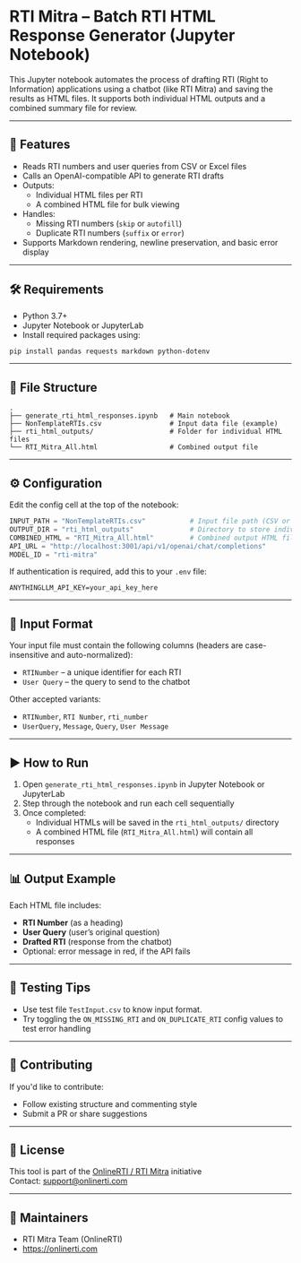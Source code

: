 # RTI Mitra – Batch RTI HTML Response Generator (Jupyter Notebook)

This Jupyter notebook automates the process of drafting RTI (Right to Information) applications using a chatbot (like RTI Mitra) and saving the results as HTML files. It supports both individual HTML outputs and a combined summary file for review.

---

## 🚀 Features

- Reads RTI numbers and user queries from CSV or Excel files
- Calls an OpenAI-compatible API to generate RTI drafts
- Outputs:
  - Individual HTML files per RTI
  - A combined HTML file for bulk viewing
- Handles:
  - Missing RTI numbers (`skip` or `autofill`)
  - Duplicate RTI numbers (`suffix` or `error`)
- Supports Markdown rendering, newline preservation, and basic error display

---

## 🛠️ Requirements

- Python 3.7+
- Jupyter Notebook or JupyterLab
- Install required packages using:

```bash
pip install pandas requests markdown python-dotenv
```

---

## 📁 File Structure

```
.
├── generate_rti_html_responses.ipynb   # Main notebook
├── NonTemplateRTIs.csv                 # Input data file (example)
├── rti_html_outputs/                   # Folder for individual HTML files
└── RTI_Mitra_All.html                  # Combined output file
```

---

## ⚙️ Configuration

Edit the config cell at the top of the notebook:

```python
INPUT_PATH = "NonTemplateRTIs.csv"           # Input file path (CSV or XLSX)
OUTPUT_DIR = "rti_html_outputs"              # Directory to store individual HTMLs
COMBINED_HTML = "RTI_Mitra_All.html"         # Combined output HTML file
API_URL = "http://localhost:3001/api/v1/openai/chat/completions"
MODEL_ID = "rti-mitra"
```

If authentication is required, add this to your `.env` file:

```env
ANYTHINGLLM_API_KEY=your_api_key_here
```

---

## 📝 Input Format

Your input file must contain the following columns (headers are case-insensitive and auto-normalized):

- `RTINumber` – a unique identifier for each RTI
- `User Query` – the query to send to the chatbot

Other accepted variants:
- `RTINumber`, `RTI Number`, `rti_number`
- `UserQuery`, `Message`, `Query`, `User Message`

---

## ▶️ How to Run

1. Open `generate_rti_html_responses.ipynb` in Jupyter Notebook or JupyterLab
2. Step through the notebook and run each cell sequentially
3. Once completed:
   - Individual HTMLs will be saved in the `rti_html_outputs/` directory
   - A combined HTML file (`RTI_Mitra_All.html`) will contain all responses

---

## 📊 Output Example

Each HTML file includes:
- **RTI Number** (as a heading)
- **User Query** (user’s original question)
- **Drafted RTI** (response from the chatbot)
- Optional: error message in red, if the API fails

---

## 🧪 Testing Tips

- Use  test file  `TestInput.csv` to know input format.
- Try toggling the `ON_MISSING_RTI` and `ON_DUPLICATE_RTI` config values to test error handling

---

## 🤝 Contributing

If you'd like to contribute:
- Follow existing structure and commenting style
- Submit a PR or share suggestions

---

## 📜 License

This tool is part of the [OnlineRTI / RTI Mitra](https://onlinerti.com) initiative  
Contact: [support@onlinerti.com](mailto:support@onlinerti.com)

---

## 👥 Maintainers

- RTI Mitra Team (OnlineRTI)
- https://onlinerti.com
